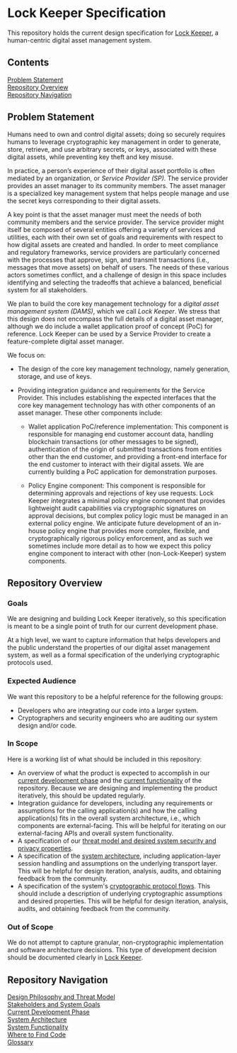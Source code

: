 
# Lock Keeper Specification

This repository holds the current design specification for [Lock Keeper](https://github.com/boltlabs-inc/key-mgmt), a human-centric digital asset management system.

## Contents

[Problem Statement](#problem-statement)<br>
[Repository Overview](#repository-overview)<br>
[Repository Navigation](#repository-navigation)<br>

## Problem Statement

Humans need to own and control digital assets; doing so securely requires humans to leverage cryptographic key management in order to generate, store, retrieve, and use arbitrary secrets, or keys, associated with these digital assets, while preventing key theft and key misuse. 

In practice, a person’s experience of their digital asset portfolio is often mediated by an organization, or _Service Provider (SP)_. The service provider provides an asset manager to its community members. The asset manager is a specialized key management system that helps people manage and use the secret keys corresponding to their digital assets.

A key point is that the asset manager must meet the needs of both community members and the service provider. The service provider might itself be composed of several entities offering a variety of services and utilities, each with their own set of goals and requirements with respect to how digital assets are created and handled. In order to meet compliance and regulatory frameworks, service providers are particularly concerned with the processes that approve, sign, and transmit transactions (i.e., messages that move assets) on behalf of users. The needs of these various actors sometimes conflict, and a challenge of design in this space includes identifying and selecting the tradeoffs that achieve a balanced, beneficial system for all stakeholders.

We plan to build the core key management technology for a _digital asset management system (DAMS)_, which we call _Lock Keeper_. We stress that this design does not encompass the full details of a digital asset manager, although we do include a wallet application proof of concept (PoC) for reference. Lock Keeper can be used by a Service Provider to create a feature-complete digital asset manager. 

We focus on:

- The design of the core key management technology, namely generation, storage, and use of keys.

- Providing integration guidance and requirements for the Service Provider. This includes establishing the expected interfaces that the core key management technology has with other components of an asset manager. These other components include:

    - Wallet application PoC/reference implementation: This component is responsible for managing end customer account data, handling blockchain transactions (or other messages to be signed), authentication of the origin of submitted transactions from entities other than the end customer, and providing a front-end interface for the end customer to interact with their digital assets. We are currently building a PoC application for demonstration purposes.

    - Policy Engine component: This component is responsible for determining approvals and rejections of key use requests. Lock Keeper integrates a minimal policy engine component that provides lightweight audit capabilities via cryptographic signatures on approval decisions, but complex policy logic must be managed in an external policy engine. We anticipate future development of an in-house policy engine that provides more complex, flexible, and cryptographically rigorous policy enforcement, and as such we sometimes include more detail as to how we expect this policy engine component to interact with other (non-Lock-Keeper) system components.


## Repository Overview
### Goals
We are designing and building Lock Keeper iteratively, so this specification is meant to be a single point of truth for our current development phase.

At a high level, we want to capture information that helps developers and the public understand the properties of our digital asset management system, as well as a formal specification of the underlying cryptographic protocols used. 

### Expected Audience
We want this repository to be a helpful reference for the following groups:
- Developers who are integrating our code into a larger system.
- Cryptographers and security engineers who are auditing our system design and/or code.

### In Scope
Here is a working list of what should be included in this repository:
- An overview of what the product is expected to accomplish in our [current development phase](current-development-phase.md) and the [current functionality](cryptographic-flows.md) of the repository. Because we are designing and implementing the product iteratively, this should be updated regularly.
- Integration guidance for developers, including any requirements or assumptions for the calling application(s) and how the calling application(s) fits in the overall system architecture, i.e., which components are external-facing. This will be helpful for iterating on our external-facing APIs and overall system functionality.
- A specification of our [threat model and desired system security and privacy properties](design-goals.md).
- A specification of the [system architecture](systems-architecture.md), including application-layer session handling and assumptions on the underlying transport layer. This will be helpful for design iteration, analysis, audits, and obtaining feedback from the community.
- A specification of the system's [cryptographic protocol flows](cryptographic_flows.md). This should include a description of underlying cryptographic assumptions and desired properties. This will be helpful for design iteration, analysis, audits, and obtaining feedback from the community.

### Out of Scope
We do not attempt to capture granular, non-cryptographic implementation and software architecture decisions. This type of development decision should be documented clearly in [Lock Keeper](https://github.com/boltlabs-inc/key-mgmt).

## Repository Navigation
[Design Philosophy and Threat Model](design-philosophy-and-threat-model.md)<br>
[Stakeholders and System Goals](stakeholders-and-goals.md)<br>
[Current Development Phase](current-development-phase.md) <br>
[System Architecture](systems-architecture.md)<br>
[System Functionality](cryptographic_flows.md)<br>
[Where to Find Code](repository-list.md)<br>
[Glossary](glossary.md)

